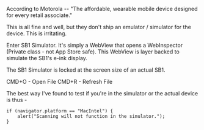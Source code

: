 According to Motorola -- "The affordable, wearable mobile device designed for every retail associate."

This is all fine and well, but they don't ship an emulator / simulator for the device.  This is irritating.

Enter SB1 Simulator.  It's simply a WebView that opens a WebInspector (Private class - not App Store safe).  This WebView is layer backed to simulate the SB1's e-ink display.

The SB1 Simulator is locked at the screen size of an actual SB1.

CMD+O - Open File
CMD+R - Refresh File

The best way I've found to test if you're in the simulator or the actual device is thus -
```
if (navigator.platform == "MacIntel") {
    alert("Scanning will not function in the simulator.");
}
```
